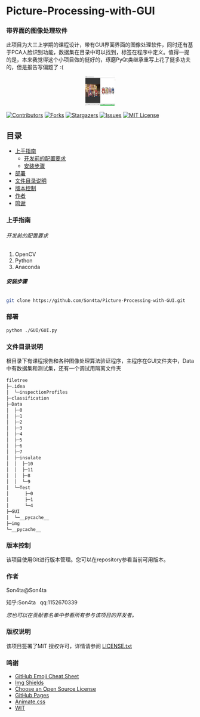 

# Picture-Processing-with-GUI 

### 带界面的图像处理软件

此项目为大三上学期的课程设计，带有GUI界面界面的图像处理软件，同时还有基于PCA人脸识别功能，数据集在目录中可以找到，标签在程序中定义。值得一提的是，本来我觉得这个小项目做的挺好的，琢磨PyQt类继承重写上花了挺多功夫的，但是报告写偏题了 :(

<p align="center">
  <a href="https://github.com/Son4ta/Picture-Processing-with-GUI/">
    <img src="demo.png" alt="Demo" width="80" height="80">
  </a>
</p>

[![Contributors][contributors-shield]][contributors-url]
[![Forks][forks-shield]][forks-url]
[![Stargazers][stars-shield]][stars-url]
[![Issues][issues-shield]][issues-url]
[![MIT License][license-shield]][license-url]




## 目录

- [上手指南](#上手指南)
  - [开发前的配置要求](#开发前的配置要求)
  - [安装步骤](#安装步骤)
- [部署](#部署)
- [文件目录说明](#文件目录说明)
- [版本控制](#版本控制)
- [作者](#作者)
- [鸣谢](#鸣谢)



### 上手指南

###### 开发前的配置要求

1. OpenCV
2. Python
2. Anaconda

###### **安装步骤**

```sh
git clone https://github.com/Son4ta/Picture-Processing-with-GUI.git
```



### 部署

```sh
python ./GUI/GUI.py
```



### 文件目录说明

根目录下有课程报告和各种图像处理算法验证程序，主程序在GUI文件夹中，Data中有数据集和测试集，还有一个调试用隔离文件夹

```
filetree 
├─.idea
│  └─inspectionProfiles
├─classification
├─Data	
│  ├─0
│  ├─1
│  ├─2
│  ├─3
│  ├─4
│  ├─5
│  ├─6
│  ├─7
│  ├─insulate
│  │  ├─10
│  │  ├─11
│  │  ├─8
│  │  └─9
│  └─Test
│      ├─0
│      ├─1
│      └─4
├─GUI
│  └─__pycache__
├─img
└─__pycache__

```



### 版本控制

该项目使用Git进行版本管理。您可以在repository参看当前可用版本。



### 作者

Son4ta@Son4ta

知乎:Son4ta&ensp; qq:1152670339

 *您也可以在贡献者名单中参看所有参与该项目的开发者。*



### 版权说明

该项目签署了MIT 授权许可，详情请参阅 [LICENSE.txt](https://github.com/Son4ta/Picture-Processing-with-GUI/blob/master/LICENSE.txt)



### 鸣谢


- [GitHub Emoji Cheat Sheet](https://www.webpagefx.com/tools/emoji-cheat-sheet)
- [Img Shields](https://shields.io)
- [Choose an Open Source License](https://choosealicense.com)
- [GitHub Pages](https://pages.github.com)
- [Animate.css](https://daneden.github.io/animate.css)
- [WIT](https://www.wit.edu.cn/index.htm)

<!-- links -->

[your-project-path]:Son4ta/Picture-Processing-with-GUI
[contributors-shield]: https://img.shields.io/github/contributors/Son4ta/Picture-Processing-with-GUI.svg?style=flat-square
[contributors-url]: https://github.com/Son4ta/Picture-Processing-with-GUI/graphs/contributors
[forks-shield]: https://img.shields.io/github/forks/Son4ta/Picture-Processing-with-GUI.svg?style=flat-square
[forks-url]: https://github.com/Son4ta/Picture-Processing-with-GUI/network/members
[stars-shield]: https://img.shields.io/github/stars/Son4ta/Picture-Processing-with-GUI.svg?style=flat-square
[stars-url]: https://github.com/Son4ta/Picture-Processing-with-GUI/stargazers
[issues-shield]: https://img.shields.io/github/issues/Son4ta/Picture-Processing-with-GUI.svg?style=flat-square
[issues-url]: https://img.shields.io/github/issues/Son4ta/Picture-Processing-with-GUI.svg
[license-shield]: https://img.shields.io/github/license/Son4ta/Picture-Processing-with-GUI.svg?style=flat-square
[license-url]: https://github.com/Son4ta/Picture-Processing-with-GUI/blob/master/LICENSE.txt



